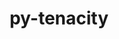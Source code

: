 ---
title: "py-tenacity"
layout: cache
categories: [package, develop]
meta: {"compilers": ["gcc@=11.4.0", "gcc@=9.4.0", "oneapi@=2024.2.1"], "num_specs": 16, "num_specs_by_stack": {"e4s": 6, "e4s-neoverse_v1": 3, "e4s-oneapi": 6, "e4s-power": 1, "root": 16}, "oss": ["ubuntu20.04", "ubuntu22.04"], "platforms": ["linux"], "stacks": ["e4s", "e4s-neoverse_v1", "e4s-oneapi", "e4s-power", "root"], "targets": ["neoverse_v1", "ppc64le", "x86_64_v3"], "versions": ["8.2.2"]}
spec_details: [{"compiler": "gcc@=11.4.0", "hash": "ajjkbg6dsgyrol52cjeseykk5dral56a", "os": "ubuntu22.04", "platform": "linux", "size": "-", "stacks": ["e4s-neoverse_v1", "root"], "target": "neoverse_v1", "variants": ["build_system=python_pip"], "versions": ["8.2.2"]}, {"compiler": "gcc@=11.4.0", "hash": "bny77ywys4wqla6b26rvn755xbfw6oy5", "os": "ubuntu22.04", "platform": "linux", "size": "-", "stacks": ["e4s", "root"], "target": "x86_64_v3", "variants": ["build_system=python_pip"], "versions": ["8.2.2"]}, {"compiler": "gcc@=11.4.0", "hash": "ckoakimsrijtgdgyn4c7wc4ibdqxvveb", "os": "ubuntu22.04", "platform": "linux", "size": "-", "stacks": ["e4s", "root"], "target": "x86_64_v3", "variants": ["build_system=python_pip"], "versions": ["8.2.2"]}, {"compiler": "oneapi@=2024.2.1", "hash": "cn2ehlhtyynneagll5w4yymmjuoopqv3", "os": "ubuntu22.04", "platform": "linux", "size": "-", "stacks": ["e4s-oneapi", "root"], "target": "x86_64_v3", "variants": ["build_system=python_pip"], "versions": ["8.2.2"]}, {"compiler": "oneapi@=2024.2.1", "hash": "f6xx6imp5k3lrrgjhbhbzktusvx6ici5", "os": "ubuntu22.04", "platform": "linux", "size": "-", "stacks": ["e4s-oneapi", "root"], "target": "x86_64_v3", "variants": ["build_system=python_pip"], "versions": ["8.2.2"]}, {"compiler": "gcc@=11.4.0", "hash": "jb7l47xwghgtaanmm4tw3xnkmvmmpbxu", "os": "ubuntu22.04", "platform": "linux", "size": "-", "stacks": ["e4s-neoverse_v1", "root"], "target": "neoverse_v1", "variants": ["build_system=python_pip"], "versions": ["8.2.2"]}, {"compiler": "gcc@=9.4.0", "hash": "jwllekwzbhwckiwvucifaq3q4a2y7n6e", "os": "ubuntu20.04", "platform": "linux", "size": "-", "stacks": ["e4s-power", "root"], "target": "ppc64le", "variants": ["build_system=python_pip"], "versions": ["8.2.2"]}, {"compiler": "gcc@=11.4.0", "hash": "kdqijm3mlivnptyeyozyzdpapq2h3wmq", "os": "ubuntu22.04", "platform": "linux", "size": "-", "stacks": ["e4s", "root"], "target": "x86_64_v3", "variants": ["build_system=python_pip"], "versions": ["8.2.2"]}, {"compiler": "gcc@=11.4.0", "hash": "mz25ktyanvxrphew7w2cdpsbikbwvwiw", "os": "ubuntu22.04", "platform": "linux", "size": "-", "stacks": ["e4s", "root"], "target": "x86_64_v3", "variants": ["build_system=python_pip"], "versions": ["8.2.2"]}, {"compiler": "gcc@=11.4.0", "hash": "p63z5b4h2xl2tg2hdizjuxtvo6tw3ys5", "os": "ubuntu22.04", "platform": "linux", "size": "-", "stacks": ["e4s", "root"], "target": "x86_64_v3", "variants": ["build_system=python_pip"], "versions": ["8.2.2"]}, {"compiler": "oneapi@=2024.2.1", "hash": "pig6tw2uewadq4wfj56n2wzwfg7iw6xc", "os": "ubuntu22.04", "platform": "linux", "size": "-", "stacks": ["e4s-oneapi", "root"], "target": "x86_64_v3", "variants": ["build_system=python_pip"], "versions": ["8.2.2"]}, {"compiler": "oneapi@=2024.2.1", "hash": "q3hfkf7bsiogm3jarb7ohq3b3hhg2cs6", "os": "ubuntu22.04", "platform": "linux", "size": "-", "stacks": ["e4s-oneapi", "root"], "target": "x86_64_v3", "variants": ["build_system=python_pip"], "versions": ["8.2.2"]}, {"compiler": "gcc@=11.4.0", "hash": "smglg37rg3uqdqq3glpunk7of3xmqczx", "os": "ubuntu22.04", "platform": "linux", "size": "-", "stacks": ["e4s-neoverse_v1", "root"], "target": "neoverse_v1", "variants": ["build_system=python_pip"], "versions": ["8.2.2"]}, {"compiler": "oneapi@=2024.2.1", "hash": "u5exuiogt3cy5twjz5ovzxjfrmic5hxl", "os": "ubuntu22.04", "platform": "linux", "size": "-", "stacks": ["e4s-oneapi", "root"], "target": "x86_64_v3", "variants": ["build_system=python_pip"], "versions": ["8.2.2"]}, {"compiler": "oneapi@=2024.2.1", "hash": "v2qwafigrbbf4z2sugufg6wlgr2nvpp4", "os": "ubuntu22.04", "platform": "linux", "size": "-", "stacks": ["e4s-oneapi", "root"], "target": "x86_64_v3", "variants": ["build_system=python_pip"], "versions": ["8.2.2"]}, {"compiler": "gcc@=11.4.0", "hash": "veea6x434uytm5qj3dsur7yqlgld6pkw", "os": "ubuntu22.04", "platform": "linux", "size": "-", "stacks": ["e4s", "root"], "target": "x86_64_v3", "variants": ["build_system=python_pip"], "versions": ["8.2.2"]}]
---